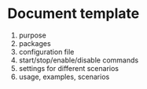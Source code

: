 # Document template
1. purpose
2. packages
3. configuration file
4. start/stop/enable/disable commands
5. settings for different scenarios
6. usage, examples, scenarios
